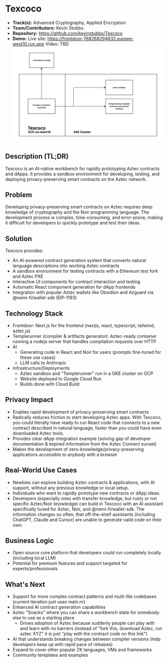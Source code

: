 # Texcoco

- **Track(s):** Advanced Cryptography, Applied Encryption
- **Team/Contributors:** Kevin Stubbs
- **Repository:** https://github.com/kevinstubbs/Texcoco
- **Demo:**
Live site: https://frontdoor-768268294832.europe-west10.run.app
Video: TBD
![Architecture Diagram](presentation/architecture.jpg)

## Description (TL;DR)
Texcoco is an AI-native workbench for rapidly prototyping Aztec contracts and dApps. It provides a sandbox environment for developing, testing, and deploying privacy-preserving smart contracts on the Aztec network.

## Problem
Developing privacy-preserving smart contracts on Aztec requires deep knowledge of cryptography and the Noir programming language. The development process is complex, time-consuming, and error-prone, making it difficult for developers to quickly prototype and test their ideas.

## Solution
Texcoco provides:
- An AI-powered contract generation system that converts natural language descriptions into working Aztec contracts
- A sandbox environment for testing contracts with a Ethereum test fork and Aztec PXE
- Interactive UI components for contract interaction and testing
- Automatic React component generation for dApp frontends
- Integration with popular Aztec wallets like Obsidion and Azguard via @nemi-fi/wallet-sdk (EIP-1193)

## Technology Stack
- Frontdoor: Next.js for the frontend (nextjs, react, typescript, tailwind, aztec.js)
- Templerunner (compiler & artifacts generator): Aztec-ready container running a nodejs server that handles compilation requests over HTTP
- AI
    - Generating code in React and Noir for users (prompts fine-tuned for these use cases)
    - LLM calls to Anthropic
- Infrastructure/Deployments
    - Aztec sandbox and "Templerunner" run in a GKE cluster on GCP
    - Website deployed to Google Cloud Run
    - Builds done with Cloud Build

## Privacy Impact
- Enables rapid development of privacy-preserving smart contracts
- Radically reduces friction to start developing Aztec apps. With Texcoco, you could literally have ready to run React code that connects to a new contract described in natural language, faster than you could have even downloaded Aztec tools.
- Provides clear dApp integration example (solving gap of developer documentation & expired information from the Aztec Connect sunset)
- Makes the development of zero-knowledge/privacy-preserving applications accessible to anybody with a browser

## Real-World Use Cases
- Newbies can explore building Aztec contracts & applications, with AI support, without any previous knowledge or local setup.
- Individuals who want to rapidly prototype new contracts or dApp ideas.
- Developers (especially ones with transfer knowledge, but rusty or not specific Aztec/Noir knowledge) can build in Texcoco with an AI assistant specifically tuned for Aztec, Noir, and @nemi-fi/wallet-sdk. The information changes so  often, that off-the-shelf assistants (including ChatGPT, Claude and Cursor) are unable to generate valid code on their own.

## Business Logic
- Open source core platform that developers could run completely locally (including local LLM)
- Potential for premium features and support targeted for experts/professionals


## What's Next
- Support for more complex contract patterns and multi-file codebases (current iteration just uses main.nr)
- Enhanced AI contract generation capabilities
- Aztec "Snacks" where you can share a workbench state for somebody else to use as a starting place
    - Drives adoption of Aztec because suddenly people can play with and learn with no barriers (instead of "fork this, download Aztec, run aztec XYZ" it is just "play with the contract code on this link")
- AI that understands breaking changes between compiler versions (help developers keep up with rapid pace of releases)
- Expand to cover other popular ZK languages, VMs and frameworks
- Community templates and examples
